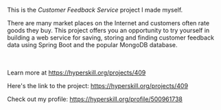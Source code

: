This is the *Customer Feedback Service* project I made myself.


<p>There are many market places on the Internet and customers often rate goods they buy. This project offers you an opportunity to try yourself in building a web service for saving, storing and finding customer feedback data using Spring Boot and the popular MongoDB database.</p><br/><br/>Learn more at <a href="https://hyperskill.org/projects/409?utm_source=ide&utm_medium=ide&utm_campaign=ide&utm_content=project-card">https://hyperskill.org/projects/409</a>

Here's the link to the project: https://hyperskill.org/projects/409

Check out my profile: https://hyperskill.org/profile/500961738